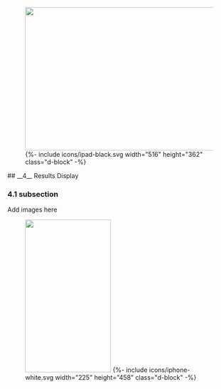 <div class="side-image side-image-right tablet-shadow" data-aos="fade-left">
  <figure class="tablet-demo">
    <img src="http://via.placeholder.com/430x322" class="screen" width="430" height="322">
    {%- include icons/ipad-black.svg width="516" height="362" class="d-block" -%}
  </figure>
</div>
<div markdown="1" data-aos="fade-up">		
## __4__ Results Display

### 4.1 subsection

Add images here


<div class="side-image side-image-right phone-shadow my-5" data-aos="fade-left">
  <figure class="phone-demo">
    <img src="http://file.opentrack.run/productimages/competition/mobile_profile193x343.png" class="screen" width="193" height="343">
    {%- include icons/iphone-white.svg width="225" height="458" class="d-block" -%}
  </figure>
</div>


</div>
